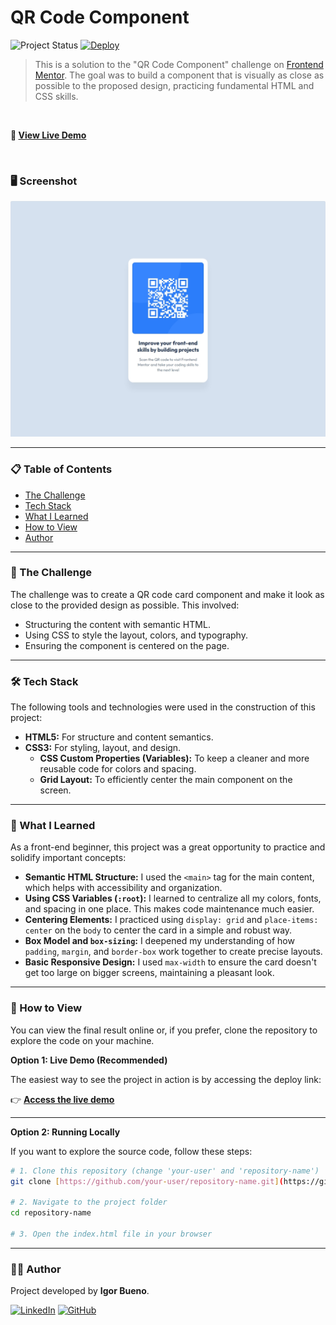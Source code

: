 # QR Code Component

![Project Status](https://img.shields.io/badge/status-complete-brightgreen)
[![Deploy](https://img.shields.io/badge/live--demo-brightgreen?style=for-the-badge)](https://qr-code-component-liart-three.vercel.app/)

> This is a solution to the "QR Code Component" challenge on [Frontend Mentor](https://www.frontendmentor.io/). The goal was to build a component that is visually as close as possible to the proposed design, practicing fundamental HTML and CSS skills.

<br>

**🚀 [View Live Demo](https://qr-code-component-liart-three.vercel.app/)**

<br>

### 🖥️ Screenshot

![QR Code component project preview](./assets/images/screenshot.png)

---

### 📋 Table of Contents

* [The Challenge](#-the-challenge)
* [Tech Stack](#-tech-stack)
* [What I Learned](#-what-i-learned)
* [How to View](#-how-to-view)
* [Author](#-author)

---

### 🚀 The Challenge

The challenge was to create a QR code card component and make it look as close to the provided design as possible. This involved:
* Structuring the content with semantic HTML.
* Using CSS to style the layout, colors, and typography.
* Ensuring the component is centered on the page.

---

### 🛠️ Tech Stack

The following tools and technologies were used in the construction of this project:

* **HTML5:** For structure and content semantics.
* **CSS3:** For styling, layout, and design.
    * **CSS Custom Properties (Variables):** To keep a cleaner and more reusable code for colors and spacing.
    * **Grid Layout:** To efficiently center the main component on the screen.

---

### 📖 What I Learned

As a front-end beginner, this project was a great opportunity to practice and solidify important concepts:

* **Semantic HTML Structure:** I used the `<main>` tag for the main content, which helps with accessibility and organization.
* **Using CSS Variables (`:root`):** I learned to centralize all my colors, fonts, and spacing in one place. This makes code maintenance much easier.
* **Centering Elements:** I practiced using `display: grid` and `place-items: center` on the `body` to center the card in a simple and robust way.
* **Box Model and `box-sizing`:** I deepened my understanding of how `padding`, `margin`, and `border-box` work together to create precise layouts.
* **Basic Responsive Design:** I used `max-width` to ensure the card doesn't get too large on bigger screens, maintaining a pleasant look.

---

### 📂 How to View

You can view the final result online or, if you prefer, clone the repository to explore the code on your machine.

**Option 1: Live Demo (Recommended)**

The easiest way to see the project in action is by accessing the deploy link:

👉 **[Access the live demo](https://qr-code-component-liart-three.vercel.app/)**

---

**Option 2: Running Locally**

If you want to explore the source code, follow these steps:

```bash
# 1. Clone this repository (change 'your-user' and 'repository-name')
git clone [https://github.com/your-user/repository-name.git](https://github.com/igordsBueno/qr-code-component.git)

# 2. Navigate to the project folder
cd repository-name

# 3. Open the index.html file in your browser
```

---

### 👨‍💻 Author

Project developed by **Igor Bueno**.

[![LinkedIn](https://img.shields.io/badge/linkedin-%230077B5.svg?style=for-the-badge&logo=linkedin&logoColor=white)](https://www.linkedin.com/in/engigorbueno/)
[![GitHub](https://img.shields.io/badge/github-%23121011.svg?style=for-the-badge&logo=github&logoColor=white)](https://github.com/igordsBueno)